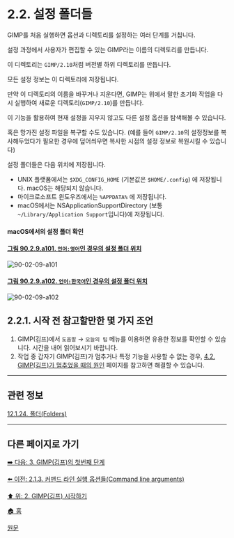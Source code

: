 # 2.2. 설정 폴더들
GIMP를 처음 실행하면 옵션과 디렉토리를 설정하는 여러 단계를 거칩니다.

설정 과정에서 사용자가 편집할 수 있는 GIMP라는 이름의 디렉토리를 만듭니다.

이 디렉토리는 `GIMP/2.10`처럼 버전별 하위 디렉토리를 만듭니다.

모든 설정 정보는 이 디렉토리에 저장됩니다.

만약 이 디렉토리의 이름을 바꾸거나 지운다면, GIMP는 위에서 말한 초기화 작업을 다시 실행하여 새로운 디렉토리(`GIMP/2.10`)를 만듭니다.

이 기능을 활용하여 현재 설정을 지우지 않고도 다른 설정 옵션을 탐색해볼 수 있습니다.

혹은 망가진 설정 파일을 복구할 수도 있습니다. (예를 들어 `GIMP/2.10`의 설정정보를 복사해두었다가 필요한 경우에 덮어씌우면 복사한 시점의 설정 정보로 복원시킬 수 있습니다)

설정 폴더들은 다음 위치에 저장됩니다.

- UNIX 플랫폼에서는 `$XDG_CONFIG_HOME` (기본값은 `$HOME/.config`) 에 저장됩니다. macOS는 해당되지 않습니다.
- 마이크로소프트 윈도우즈에서는 `%APPDATA%` 에 저장됩니다.
- macOS에서는 NSApplicationSupportDirectory (보통 `~/Library/Application Support`입니다)에 저장됩니다.

#### macOS에서의 설정 폴더 확인

<a id="90-02-09-a101"></a>

#### [그림 90.2.9.a101. `언어:영어`인 경우의 설정 폴더 위치](./90-02-09-00-folders.md#90-02-09-a101)
![90-02-09-a101](https://github.com/wonder13662/gimp/assets/15767104/a53ff89d-f3e2-416e-82b5-6a653d260e98)

<a id="90-02-09-a102"></a>

#### [그림 90.2.9.a102. `언어:한국어`인 경우의 설정 폴더 위치](./90-02-09-00-folders.md#90-02-09-a102)
![90-02-09-a102](https://github.com/wonder13662/gimp/assets/15767104/8e11cd17-a104-44c6-b4c6-29b66a14ff22)

## 2.2.1. 시작 전 참고할만한 몇 가지 조언
1. GIMP(김프)에서 `도움말` → `오늘의 팁` 메뉴를 이용하면 유용한 정보를 확인할 수 있습니다. 시간을 내어 읽어보시기 바랍니다. 
2. 작업 중 갑자기 GIMP(김프)가 멈추거나 특정 기능을 사용할 수 없는 경우, [4.2. GIMP(김프)가 멈추었을 때의 원인](./04-02-00-common-causes-of-gimp-non-responsiveness.md) 페이지를 참고하면 해결할 수 있습니다.

***

## 관련 정보

[12.1.24. 폴더(Folders)](./12-01-24-folders.md)

***

## 다른 페이지로 가기

[➡️ 다음: 3. GIMP(김프)의 첫번째 단계](./03-00-first-step-with-gimp.md)

[⬅️ 이전: 2.1.3. 커맨드 라인 실행 옵션들(Command line arguments)](./02-01-03-command_line_arguments.md)

[⬆️ 위: 2. GIMP(김프) 시작하기](./02-00-fire-up-gimp.md)

[🏠 홈](./00-home.md)

[원문](https://docs.gimp.org/2.10/ko/gimp-concepts-setup.html)